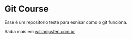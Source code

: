 # Git Course

Esse é um repositorio teste para esnisar como o git funciona.

Saiba mais em [willianjusten.com.br](http://willianjusten.com.br)
